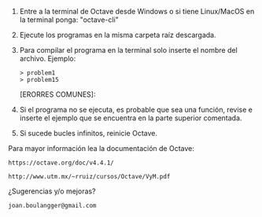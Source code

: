 1.  Entre a la terminal de Octave desde Windows o si tiene Linux/MacOS en la terminal ponga: "octave-cli"
2.  Ejecute los programas en la misma carpeta raíz descargada.
3.  Para compilar el programa en la terminal solo inserte el nombre del
    archivo. Ejemplo: 
    ``` 
    > problem1
    > problem15
    ```

    [ERORRES COMUNES]: 
1.  Si el programa no se ejecuta, es probable que sea una función, revise e inserte el ejemplo que se encuentra en la parte
    superior comentada.
2.  Si sucede bucles infinitos, reinicie Octave.

Para mayor información lea la documentación de Octave:

    https://octave.org/doc/v4.4.1/
    
    http://www.utm.mx/~rruiz/cursos/Octave/VyM.pdf
    
¿Sugerencias y/o mejoras?

    joan.boulangger@gmail.com
